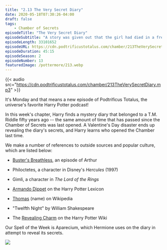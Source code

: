 ```yaml
---
title: "2.13 The Very Secret Diary"
date: 2020-05-18T07:30:26-04:00
draft: false
tags:
    - Chamber of Secrets
episodeTitle: "The Very Secret Diary"
episodeSubtitle: "A story was given out that the girl had died in a freak accident. They gave me a nice, shiny, engraved trophy for my trouble and warned me to keep my mouth shut. But I knew it could happen again. The monster lived on, and the one who had the power to release it was not imprisoned."
episodeLength: 33101652
episodeURL: https://cdn.podtrificustotalus.com/chamber/213TheVerySecretDiary.mp3
episodeDuration: 45:15
episodeSeason: 2
episodeNumber: 13
featuredImage: /pottermore/213.webp
---
```

{{< audio src="https://cdn.podtrificustotalus.com/chamber/213TheVerySecretDiary.mp3" >}}

It's Monday and that means a new episode of Podtrificus Totalus, the universe's favorite Harry Potter podcast!

In this week's chapter, Harry finds a mystery diary that belonged to a T.M. Riddle fifty years ago -- the same amount of time that has passed since the Chamber of Secrets was last opened. A Valentine's Day disaster ends up revealing the diary's secrets, and Harry learns who opened the Chamber last time.

We make a number of references to outside sources and popular culture, which are listed below:

- [Buster's Breathless](https://pbskids.org/arthur/health/asthma/episode.html), an episode of Arthur

- Philoctetes, a character in Disney's *Hercules* (1997)

- Gimli, a character in *The Lord of the Rings*

- [Armando Dippet](https://www.hp-lexicon.org/character/armando-dippet/) on the Harry Potter Lexicon

- [Thomas](https://en.wikipedia.org/wiki/Thomas_(name)) (name) on Wikipedia

- "Twelfth Night" by William Shakespeare

- The [Revealing Charm](https://harrypotter.fandom.com/wiki/Revealing_Charm) on the Harry Potter Wiki

Our Spell of the Week is Aparecium, which Hermione uses on the diary in attempt to reveal its secrets.

<img class="chapterArt" src="/chapter/213.webp" />